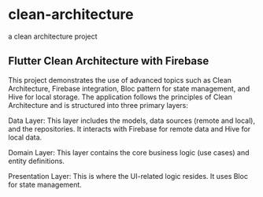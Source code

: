 # clean-architecture
a clean architecture project
## Flutter Clean Architecture with Firebase
This project demonstrates the use of advanced topics such as Clean Architecture,
Firebase integration, Bloc pattern for state management, and Hive for local storage.
The application follows the principles of Clean Architecture and is structured into three primary layers:

Data Layer: This layer includes the models, data sources (remote and local), and the repositories. It interacts with Firebase for remote data and Hive for local data.

Domain Layer: This layer contains the core business logic (use cases) and entity definitions.

Presentation Layer: This is where the UI-related logic resides. It uses Bloc for state management.
